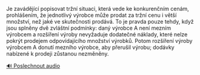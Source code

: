 
Je zavádějící popisovat tržní situaci, která vede ke konkurenčním cenám, prohlášením, že jednotlivý výrobce může prodat za tržní cenu i větší množství, než jaké ve skutečnosti prodává. To je pravda pouze tehdy, když jsou splněny dvě zvláštní podmínky: daný výrobce A není mezním výrobcem a rozšíření výroby nevyžaduje dodatečné náklady, které nelze pokrýt prodejem odpovídajícího množství výrobků. Potom rozšíření výroby výrobcem A donutí mezního výrobce, aby přerušil výrobu; dodávky nabízené k prodeji zůstanou nezměněny.

[🔊 Poslechnout audio](/data/7-paragraphs/audio/chapter_69/para_005-Je-zavdjc-popisovat-trn-situaci-kter-vede.mp3)
